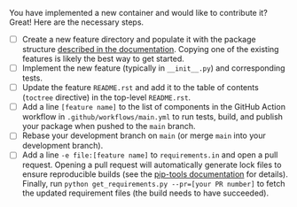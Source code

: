 You have implemented a new container and would like to contribute it? Great! Here are the necessary steps.

- [ ] Create a new feature directory and populate it with the package structure [described in the documentation](https://testcontainers-python.readthedocs.io/en/latest/#package-structure). Copying one of the existing features is likely the best way to get started.
- [ ] Implement the new feature (typically in `__init__.py`) and corresponding tests.
- [ ] Update the feature `README.rst` and add it to the table of contents (`toctree` directive) in the top-level `README.rst`.
- [ ] Add a line `[feature name]` to the list of components in the  GitHub Action workflow in `.github/workflows/main.yml` to run tests, build, and publish your package when pushed to the `main` branch.
- [ ] Rebase your development branch on `main` (or merge `main` into your development branch).
- [ ] Add a line `-e file:[feature name]` to `requirements.in` and open a pull request. Opening a pull request will automatically generate lock files to ensure reproducible builds (see the [pip-tools documentation](https://pip-tools.readthedocs.io/en/latest/) for details). Finally, run `python get_requirements.py --pr=[your PR number]` to fetch the updated requirement files (the build needs to have succeeded).

